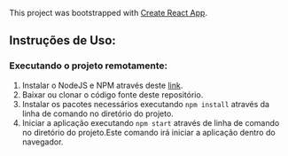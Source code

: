 This project was bootstrapped with [Create React App](https://github.com/facebook/create-react-app).

## Instruções de Uso:

### Executando o projeto remotamente:
1. Instalar o NodeJS e NPM através deste [link](https://nodejs.org/en/). 
2. Baixar ou clonar o código fonte deste repositório.
3. Instalar os pacotes necessários executando `npm install` através da linha de comando no diretório do projeto.
4. Iniciar a aplicação executando `npm start` através de linha de comando no diretório do projeto.Este comando irá iniciar a aplicação dentro do navegador.

